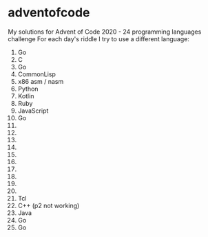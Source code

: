 # adventofcode
My solutions for Advent of Code 2020 - 24 programming languages challenge
For each day's riddle I try to use a different language:
01. Go
02. C
03. Go
04. CommonLisp
05. x86 asm / nasm
06. Python
07. Kotlin
08. Ruby
09. JavaScript
10. Go
11.
12.
13.
14.
15.
16.
17.
18.
19.
20.
21. Tcl
22. C++ (p2 not working)
23. Java
24. Go
25. Go
